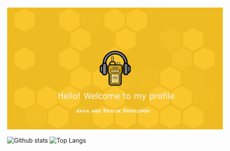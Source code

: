 
![gif](https://github.com/ViWu/ViWu/blob/master/github_banner.gif)

![Github stats](https://github-readme-stats.vercel.app/api?username=ViWu&count_private=true&theme=gruvbox&show_icons=true) ![Top Langs](https://github-readme-stats.vercel.app/api/top-langs/?username=ViWu&layout=compact&theme=gruvbox)

